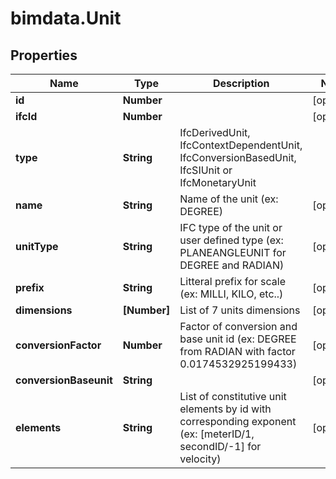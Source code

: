 # bimdata.Unit

## Properties
Name | Type | Description | Notes
------------ | ------------- | ------------- | -------------
**id** | **Number** |  | [optional] 
**ifcId** | **Number** |  | [optional] 
**type** | **String** | IfcDerivedUnit, IfcContextDependentUnit, IfcConversionBasedUnit, IfcSIUnit or IfcMonetaryUnit | 
**name** | **String** | Name of the unit (ex: DEGREE) | [optional] 
**unitType** | **String** | IFC type of the unit or user defined type (ex: PLANEANGLEUNIT for DEGREE and RADIAN) | [optional] 
**prefix** | **String** | Litteral prefix for scale (ex: MILLI, KILO, etc..) | [optional] 
**dimensions** | **[Number]** | List of 7 units dimensions | [optional] 
**conversionFactor** | **Number** | Factor of conversion and base unit id (ex: DEGREE from RADIAN with factor 0.0174532925199433) | [optional] 
**conversionBaseunit** | **String** |  | [optional] 
**elements** | **String** | List of constitutive unit elements by id with corresponding exponent (ex: [meterID/1, secondID/-1] for velocity) | [optional] 


